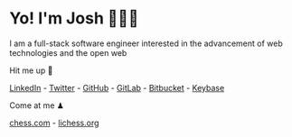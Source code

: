 # Yo! I'm Josh 🙋🏾‍♂️

I am a full-stack software engineer interested in the advancement of web technologies and the open web

Hit me up 📲

[LinkedIn](https://www.linkedin.com/in/jlindsay-sf/) -
[Twitter](https://twitter.com/j000shDotCom) -
[GitHub](https://github.com/j000shDotCom/) -
[GitLab](https://gitlab.com/j000sh) -
[Bitbucket](https://bitbucket.org/j000sh/) -
[Keybase](https://keybase.io/j000sh)

Come at me ♟

[chess.com](https://www.chess.com/member/ReasonableBully) -
[lichess.org](https://lichess.org/@/ReasonableBully)
